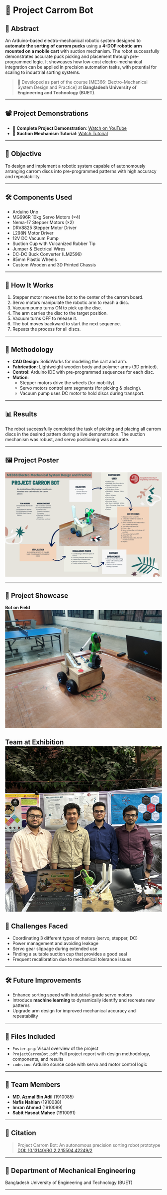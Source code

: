 # 🤖 Project Carrom Bot

## 📄 Abstract
An Arduino-based electro-mechanical robotic system designed to **automate the sorting of carrom pucks** using a **4-DOF robotic arm mounted on a mobile cart** with suction mechanism. The robot successfully demonstrates accurate puck picking and placement through pre-programmed logic. It showcases how low-cost electro-mechanical integration can be applied in precision automation tasks, with potential for scaling to industrial sorting systems.

> 🚀 Developed as part of the course [ME366: Electro-Mechanical System Design and Practice] at **Bangladesh University of Engineering and Technology (BUET)**.


---

## 📽️ Project Demonstrations

- 🎯 **Complete Project Demonstration**: [Watch on YouTube](https://www.youtube.com/watch?v=0QuMNoEQiSg)
- 🧲 **Suction Mechanism Tutorial**: [Watch Tutorial](https://www.youtube.com/watch?v=8Wvk7AqxIFw)

---

## 🧠 Objective

To design and implement a robotic system capable of autonomously arranging carrom discs into pre-programmed patterns with high accuracy and repeatability.

---

## 🛠️ Components Used

- Arduino Uno
- MG996R 10kg Servo Motors (×4)
- Nema-17 Stepper Motors (×2)
- DRV8825 Stepper Motor Driver
- L298N Motor Driver
- 12V DC Vacuum Pump
- Suction Cup with Vulcanized Rubber Tip
- Jumper & Electrical Wires
- DC-DC Buck Converter (LM2596)
- 85mm Plastic Wheels
- Custom Wooden and 3D Printed Chassis

---

## 🧩 How It Works

1. Stepper motor moves the bot to the center of the carrom board.
2. Servo motors manipulate the robotic arm to reach a disc.
3. Vacuum pump turns ON to pick up the disc.
4. The arm carries the disc to the target position.
5. Vacuum turns OFF to release it.
6. The bot moves backward to start the next sequence.
7. Repeats the process for all discs.

---

## 🧪 Methodology

- **CAD Design**: SolidWorks for modeling the cart and arm.
- **Fabrication**: Lightweight wooden body and polymer arms (3D printed).
- **Control**: Arduino IDE with pre-programmed sequences for each disc.
- **Motion**: 
  - Stepper motors drive the wheels (for mobility).
  - Servo motors control arm segments (for picking & placing).
  - Vacuum pump uses DC motor to hold discs during transport.

---

## 📊 Results

The robot successfully completed the task of picking and placing all carrom discs in the desired pattern during a live demonstration. The suction mechanism was robust, and servo positioning was accurate.

---

## 🖼️ Project Poster

![Project Poster](Poster/Poster.png)

---

## 📸 Project Showcase

**Bot on Field**
![CarromBot on Carrom Board](Photo_dump/CarromBoT.jpg)

**Team at Exhibition**
![Group Photo](Photo_dump/Group_Photo_1.JPG)
---

## 🧠 Challenges Faced

- Coordinating 3 different types of motors (servo, stepper, DC)
- Power management and avoiding leakage
- Servo gear slippage during extended use
- Finding a suitable suction cup that provides a good seal
- Frequent recalibration due to mechanical tolerance issues

---

## 🛠️ Future Improvements

- Enhance sorting speed with industrial-grade servo motors
- Introduce **machine learning** to dynamically identify and recreate new patterns
- Upgrade arm design for improved mechanical accuracy and repeatability

---

## 📂 Files Included

- `Poster.png`: Visual overview of the project
- `ProjectCarromBot.pdf`: Full project report with design methodology, components, and results
- `code.ino`: Arduino source code with servo and motor control logic

---

## 👥 Team Members

- **MD. Azmal Bin Adil** (1910085)
- **Nafis Nahian** (1910088)
- **Imran Ahmed** (1910089)
- **Sabit Hasnat Mahee** (1910091)

---

## 📘 Citation

> Project Carrom Bot: An autonomous precision sorting robot prototype  
> [DOI: 10.13140/RG.2.2.15504.42249/2](https://www.researchgate.net/publication/384443774)

---

## 🏫 Department of Mechanical Engineering  
Bangladesh University of Engineering and Technology (BUET)

---
